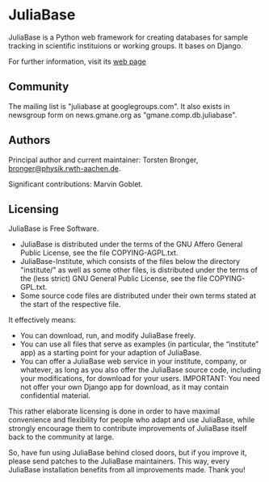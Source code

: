 JuliaBase
=========

JuliaBase is a Python web framework for creating databases for sample tracking
in scientific instituions or working groups.  It bases on Django.

For further information, visit its [web page](http://www.juliabase.org)


Community
---------

The mailing list is "juliabase at googlegroups.com".  It also exists in
newsgroup form on news.gmane.org as "gmane.comp.db.juliabase".


Authors
-------

Principal author and current maintainer: Torsten Bronger,
bronger@physik.rwth-aachen.de.

Significant contributions: Marvin Goblet.


Licensing
---------

JuliaBase is Free Software.

- JuliaBase is distributed under the terms of the GNU Affero General Public
  License, see the file COPYING-AGPL.txt.
- JuliaBase-Institute, which consists of the files below the directory
  "institute/" as well as some other files, is distributed under the terms of
  the (less strict) GNU General Public License, see the file COPYING-GPL.txt.
- Some source code files are distributed under their own terms stated at the
  start of the respective file.

It effectively means:

- You can download, run, and modify JuliaBase freely.
- You can use all files that serve as examples (in particular, the “institute”
  app) as a starting point for your adaption of JuliaBase.
- You can offer a JuliaBase web service in your institute, company, or
  whatever, as long as you also offer the JuliaBase source code, including your
  modifications, for download for your users.  IMPORTANT: You need not offer
  your own Django app for download, as it may contain confidential material.

This rather elaborate licensing is done in order to have maximal convenience
and flexibility for people who adapt and use JuliaBase, while strongly
encourage them to contribute improvements of JuliaBase itself back to the
community at large.

So, have fun using JuliaBase behind closed doors, but if you improve it, please
send patches to the JuliaBase maintainers.  This way, every JuliaBase
installation benefits from all improvements made.  Thank you!
